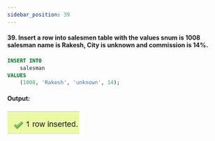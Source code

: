 ```yaml
---
sidebar_position: 39
---
```


#### 39. Insert a row into salesmen table with the values snum is 1008 salesman name is Rakesh, City is unknown and commission is 14%.

```sql
INSERT INTO
    salesman
VALUES
    (1008, 'Rakesh', 'unknown', 14);
```

#### Output:

![d](outputs\39.jpg)
